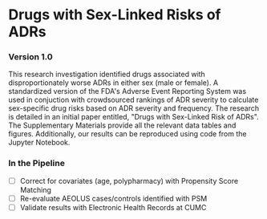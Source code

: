 # Drugs with Sex-Linked Risks of ADRs

### Version 1.0

This research investigation identified drugs associated with disproportionately worse ADRs in either sex (male or female). A standardized version of the FDA's Adverse Event Reporting System was used in conjuction with crowdsourced rankings of ADR severity to calculate sex-specific drug risks based on ADR severity and frequency. The research is detailed in an initial paper entitled, "Drugs with Sex-Linked Risk of ADRs". The Supplementary Materials provide all the relevant data tables and figures. Additionally, our results can be reproduced using code from the Jupyter Notebook. 

### In the Pipeline

- [ ] Correct for covariates (age, polypharmacy) with Propensity Score Matching
- [ ] Re-evaluate AEOLUS cases/controls identified with PSM
- [ ] Validate results with Electronic Health Records at CUMC
